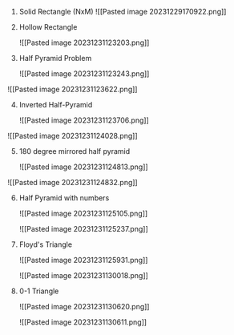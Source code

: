 1. Solid Rectangle (NxM) 
![[Pasted image 20231229170922.png]]

2. Hollow Rectangle
   
   ![[Pasted image 20231231123203.png]]

3. Half Pyramid Problem 
   
   ![[Pasted image 20231231123243.png]]

![[Pasted image 20231231123622.png]]

4. Inverted Half-Pyramid
   
   ![[Pasted image 20231231123706.png]]

![[Pasted image 20231231124028.png]]


5. 180 degree mirrored half pyramid 
   
   ![[Pasted image 20231231124813.png]]

![[Pasted image 20231231124832.png]]


6. Half Pyramid with numbers
   
   ![[Pasted image 20231231125105.png]]
   
   ![[Pasted image 20231231125237.png]]

7. Floyd's Triangle 
   
   ![[Pasted image 20231231125931.png]]
   
   ![[Pasted image 20231231130018.png]]


8. 0-1 Triangle
   
   ![[Pasted image 20231231130620.png]]
   
   
   ![[Pasted image 20231231130611.png]]

 




